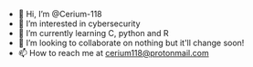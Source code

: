 - 👋 Hi, I’m @Cerium-118
- 👀 I’m interested in cybersecurity
- 🌱 I’m currently learning C, python and R
- 💞️ I’m looking to collaborate on nothing but it'll change soon!
- 📫 How to reach me at cerium118@protonmail.com

<!---
Cerium-118/Cerium-118 is a ✨ special ✨ repository because its `README.md` (this file) appears on your GitHub profile.
You can click the Preview link to take a look at your changes.
--->

